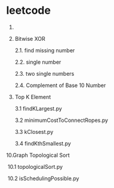 # leetcode


1.

2. Bitwise XOR

   2.1. find missing  number

   2.2. single number
   
   2.3. two single numbers
   
   2.4. Complement of Base 10 Number

3. Top K Element

   3.1 findKLargest.py
   
   3.2 minimumCostToConnectRopes.py
   
   3.3 kClosest.py
   
   3.4 findKthSmallest.py

10.Graph Topological Sort

​		10.1 topologicalSort.py

​        10.2 isSchedulingPossible.py

